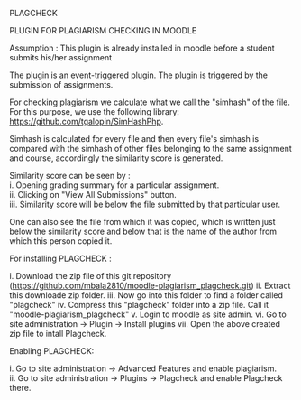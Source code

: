 PLAGCHECK

PLUGIN FOR PLAGIARISM CHECKING IN MOODLE

Assumption : This plugin is already installed in moodle before a student submits his/her assignment

The plugin is an event-triggered plugin. The plugin is triggered by the submission of assignments.

For checking plagiarism we calculate what we call the "simhash" of the file.
For this purpose, we use the following library: https://github.com/tgalopin/SimHashPhp.

Simhash is calculated for every file and then every file's simhash is compared with the simhash of other files belonging to the same assignment and course, accordingly the similarity score is generated.

Similarity score can be seen by :    
i. Opening grading summary for a particular assignment.    
ii. Clicking on "View All Submissions" button.     
iii. Similarity score will be below the file submitted by that particular user.   

One can also see the file from which it was copied, which is written just below the similarity score and below that is the name of the author from which this person copied it.

For installing PLAGCHECK :    

i. Download the zip file of this git repository (https://github.com/mbala2810/moodle-plagiarism_plagcheck.git)
ii. Extract this downloade zip folder.
iii. Now go into this folder to find a folder called "plagcheck"
iv. Compress this "plagcheck" folder into a zip file. Call it "moodle-plagiarism_plagcheck"
v. Login to moodle as site admin.
vi. Go to site administration -> Plugin -> Install plugins
vii. Open the above created zip file to intall Plagcheck.

Enabling PLAGCHECK:

i. Go to site administration -> Advanced Features and enable plagiarism.     
ii. Go to site administration -> Plugins -> Plagcheck and enable Plagcheck there.    
